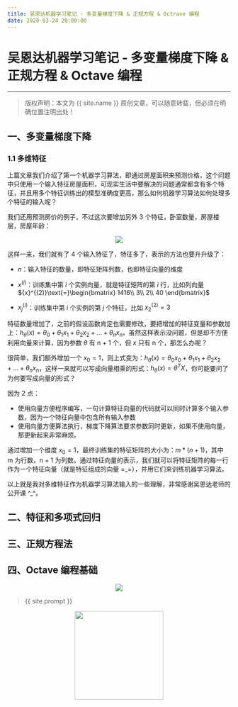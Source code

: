 ```yaml
---
title: 吴恩达机器学习笔记 - 多变量梯度下降 & 正规方程 & Octrave 编程
date: 2020-03-24 20:00:00
---
```

# 吴恩达机器学习笔记 - 多变量梯度下降 & 正规方程 & Octave 编程
***
> 版权声明：本文为 {{ site.name }} 原创文章，可以随意转载，但必须在明确位置注明出处！

## 一、多变量梯度下降

### 1.1 多维特征

上篇文章我们介绍了第一个机器学习算法，即通过房屋面积来预测价格，这个问题中只使用一个输入特征房屋面积，可现实生活中要解决的问题通常都含有多个特征，并且用多个特征训练出的模型准确度更高，那么如何机器学习算法如何处理多个特征的输入呢？

我们还用预测房价的例子，不过这次要增加另外 3 个特征，卧室数量，房屋楼层，房屋年龄：

<div  align="center">
<img src="http://www.ai-start.com/ml2014/images/591785837c95bca369021efa14a8bb1c.png"/>
</div>


这样一来，我们就有了 4 个输入特征了，特征多了，表示的方法也要升升级了：

- $n$：输入特征的数量，即特征矩阵列数，也即特征向量的维度
- ${x^{\left( i \right)}}$：训练集中第 $i$ 个实例向量，就是特征矩阵的第 $i$ 行，比如列向量 ${x}^{(2)}\text{=}\begin{bmatrix} 1416\\ 3\\ 2\\ 40 \end{bmatrix}$

- ${x_j}^{\left( i \right)}$：训练集中第 $i$ 个实例的第 $j$ 个特征，比如 $x_2^{\left( 2 \right)}=3$



特征数量增加了，之前的假设函数肯定也需要修改，要把增加的特征变量和参数加上：$h_{\theta}\left( x \right)={\theta_{0}}+{\theta_{1}}{x_{1}}+{\theta_{2}}{x_{2}}+...+{\theta_{n}}{x_{n}}$，虽然这样表示没问题，但是却不方便利用向量来计算，因为参数 $\theta$ 有 n + 1 个，但 $x$ 只有 n 个，那怎么办呢？

很简单，我们额外增加一个 ${x_0}=1$，则上式变为：$h_{\theta} \left( x \right)={\theta_{0}}{x_{0}}+{\theta_{1}}{x_{1}}+{\theta_{2}}{x_{2}}+...+{\theta_{n}}{x_{n}}$，这样一来就可以写成向量相乘的形式：$h_{\theta} \left( x \right)={\theta^{T}}X$，你可能要问了为何要写成向量的形式？

因为 2 点：

- 使用向量方便程序编写，一句计算特征向量的代码就可以同时计算多个输入参数，因为一个特征向量中包含所有输入参数
- 使用向量方便算法执行，梯度下降算法要求参数同时更新，如果不使用向量，那更新起来非常麻烦。

通过增加一个维度 $x_0 = 1$，最终训练集的特征矩阵的大小为：$m * (n + 1)$，其中 m 为行数，n + 1 为列数。通过特征向量的表示，我们就可以将特征矩阵的每一行作为一个特征向量（就是特征组成的向量 =_=），并用它们来训练机器学习算法。

以上就是我对多维特征作为机器学习算法输入的一些理解，非常感谢吴恩达老师的公开课 ^_^。

## 二、特征和多项式回归







## 三、正规方程法







## 四、Octave 编程基础



























<div  align="center">
<img src="https://dlonng.com/images/xxx/xxx.png"/>
</div>

> {{ site.prompt }}

<div  align="center">
<img src="https://dlonng.com/images/wechart.jpg" width = "200" height = "200"/>